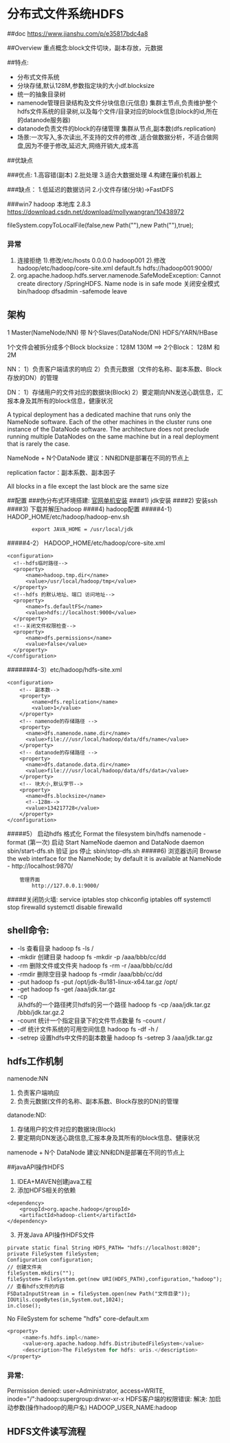 # 分布式文件系统HDFS

##doc
https://www.jianshu.com/p/e35817bdc4a8

##Overview
重点概念:block文件切块，副本存放，元数据

##特点:
* 分布式文件系统
* 分块存储,默认128M,参数指定块的大小df.blocksize
* 统一的抽象目录树
* namenode管理目录结构及文件分块信息(元信息)
	集群主节点,负责维护整个hdfs文件系统的目录树,以及每个文件/目录对应的block信息(block的id,所在的datanode服务器)
* datanode负责文件的block的存储管理
	集群从节点,副本数(dfs.replication)
* 场景:一次写入,多次读出,不支持的文件的修改	,适合做数据分析，不适合做网盘,因为不便于修改,延迟大,网络开销大,成本高

##优缺点

###优点:
1.高容错(副本)
2.批处理
3.适合大数据处理
4.构建在廉价机器上

###缺点：
1.低延迟的数据访问
2.小文件存储(分块)->FastDFS

###win7 hadoop 本地库
2.8.3
https://download.csdn.net/download/mollywangran/10438972

fileSystem.copyToLocalFile(false,new Path(""),new Path(""),true);					

### 异常
1. 连接拒绝
    1).修改/etc/hosts 0.0.0.0 hadoop001
    2).修改hadoop/etc/hadoop/core-site.xml
        default.fs hdfs://hadoop001:9000/
2.  org.apache.hadoop.hdfs.server.namenode.SafeModeException: Cannot create directory /SpringHDFS. Name node is in safe mode
     关闭安全模式
     bin/hadoop dfsadmin -safemode leave
    
## 架构
1 Master(NameNode/NN)  带 N个Slaves(DataNode/DN)
HDFS/YARN/HBase

1个文件会被拆分成多个Block
blocksize：128M
130M ==> 2个Block： 128M 和 2M

NN：
1）负责客户端请求的响应
2）负责元数据（文件的名称、副本系数、Block存放的DN）的管理

DN：
1）存储用户的文件对应的数据块(Block)
2）要定期向NN发送心跳信息，汇报本身及其所有的block信息，健康状况

A typical deployment has a dedicated machine that runs only the NameNode software. 
Each of the other machines in the cluster runs one instance of the DataNode software.
The architecture does not preclude running multiple DataNodes on the same machine 
but in a real deployment that is rarely the case.

NameNode + N个DataNode
建议：NN和DN是部署在不同的节点上


replication factor：副本系数、副本因子

All blocks in a file except the last block are the same size

##配置
###伪分布式环境搭建:
[官网单机安装](http://hadoop.apache.org/docs/r3.1.1/hadoop-project-dist/hadoop-common/SingleCluster.html)
####1) jdk安装
####2) 安装ssh
####3) 下载并解压hadoop
####4) hadoop配置
#####4-1） HADOP_HOME/etc/hadoop/hadoop-env.sh

			export JAVA_HOME = /usr/local/jdk
	
#####4-2） HADOOP_HOME/etc/hadoop/core-site.xml
```
<configuration>
  <!--hdfs临时路径-->
  <property>
      <name>hadoop.tmp.dir</name>
      <value>/usr/local/hadoop/tmp</value>
  </property>
  <!--hdfs 的默认地址、端口 访问地址-->
  <property>
      <name>fs.defaultFS</name>
      <value>hdfs://localhost:9000</value>
  </property>
  <!--关闭文件权限检查-->
  <property>
      <name>dfs.permissions</name>
      <value>false</value>
  </property>
</configuration>
```
#######4-3）etc/hadoop/hdfs-site.xml
```
<configuration> 
    <!-- 副本数-->
    <property>
        <name>dfs.replication</name>
        <value>1</value>
    </property>
    <!-- namenode的存储路径 -->
    <property>
      <name>dfs.namenode.name.dir</name>
      <value>file:///usr/local/hadoop/data/dfs/name</value>
    </property>
    <!-- datanode的存储路径 -->
    <property>
      <name>dfs.datanode.data.dir</name>
      <value>file:///usr/local/hadoop/data/dfs/data</value>
    </property>
    <!-- 块大小,默认字节-->
    <property>
      <name>dfs.blocksize</name>
      <!--128m-->
      <value>134217728</value>
    </property>
</configuration>
```
#####5） 启动hdfs
    	格式化 Format the filesystem
    		bin/hdfs namenode -format (第一次)
		启动 Start NameNode daemon and DataNode daemon
			sbin/start-dfs.sh
		验证   jps
		停止   sbin/stop-dfs.sh
#####6) 浏览器访问
		Browse the web interface for the NameNode; by default it is available at
		NameNode - http://localhost:9870/
			
		管理界面
			http://127.0.0.1:9000/  

#####关闭防火墙:
		service iptables stop
		chkconfig iptables off
		systemctl stop firewalld
		systemctl disable firewalld

## shell命令:	 
 * -ls
  查看目录
 	hadoop fs -ls /
 * -mkdir
  创建目录
 	hadoop fs  -mkdir  -p  /aaa/bbb/cc/dd
 * -rm
  删除文件或文件夹
	hadoop fs -rm -r /aaa/bbb/cc/dd	
 * -rmdir
  删除空目录
	hadoop  fs  -rmdir   /aaa/bbb/cc/dd	
 * -put
 	hadoop  fs  -put  /opt/jdk-8u181-linux-x64.tar.gz  /opt/
 * -get
    hadoop fs -get  /aaa/jdk.tar.gz
 * -cp              
	从hdfs的一个路径拷贝hdfs的另一个路径
	hadoop  fs  -cp  /aaa/jdk.tar.gz  /bbb/jdk.tar.gz.2
 * -count
 	统计一个指定目录下的文件节点数量
 	fs -count /	   		
 * -df
 	统计文件系统的可用空间信息
	hadoop  fs  -df  -h  /
 * -setrep 
 	设置hdfs中文件的副本数量
 	hadoop fs -setrep 3 /aaa/jdk.tar.gz

## hdfs工作机制
 namenode:NN
 1) 负责客户端响应
 2) 负责元数据(文件的名称、副本系数、Block存放的DN)的管理

 datanode:ND:
 1) 存储用户的文件对应的数据块(Block)
 2) 要定期向DN发送心跳信息,汇报本身及其所有的block信息、健康状况

 namenode + N个 DataNode
 建议:NN和DN是部署在不同的节点上

##javaAPI操作HDFS
1. IDEA+MAVEN创建java工程	 
2. 添加HDFS相关的依赖
```
<dependency>
	<groupId>org.apache.hadoop</groupId>
	<artifactId>hadoop-client</artifactId>
</dependency>
```
3. 开发Java API操作HDFS文件
```
pirvate static final String HDFS_PATH= "hdfs://localhost:8020";
private FileSystem fileSystem;
Configuration configuration;
// 创建文件夹
fileSystem.mkdirs("");
fileSystem= FileSystem.get(new URI(HDFS_PATH),configuration,"hadoop");
// 查看hdfs文件的内容
FSDataInputStream in = fileSystem.open(new Path("文件目录"));
IOUtils.copeBytes(in,System.out,1024);
in.close();
``` 

No FileSystem for scheme "hdfs"
core-default.xm
``` l
<property>
     <name>fs.hdfs.impl</name>
     <value>org.apache.hadoop.hdfs.DistributedFileSystem</value>
     <description>The FileSystem for hdfs: uris.</description>
</property>
```

### 异常:
Permission denied: user=Administrator, access=WRITE, inode="/":hadoop:supergroup:drwxr-xr-x
HDFS客户端的权限错误:
解决:
加启动参数(操作hadoop的用户名)
HADOOP_USER_NAME:hadoop

## HDFS文件读写流程	 